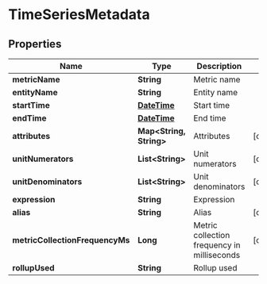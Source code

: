 
# TimeSeriesMetadata

## Properties
Name | Type | Description | Notes
------------ | ------------- | ------------- | -------------
**metricName** | **String** | Metric name | 
**entityName** | **String** | Entity name | 
**startTime** | [**DateTime**](DateTime.md) | Start time | 
**endTime** | [**DateTime**](DateTime.md) | End time | 
**attributes** | **Map&lt;String, String&gt;** | Attributes |  [optional]
**unitNumerators** | **List&lt;String&gt;** | Unit numerators |  [optional]
**unitDenominators** | **List&lt;String&gt;** | Unit denominators |  [optional]
**expression** | **String** | Expression | 
**alias** | **String** | Alias |  [optional]
**metricCollectionFrequencyMs** | **Long** | Metric collection frequency in milliseconds |  [optional]
**rollupUsed** | **String** | Rollup used | 



